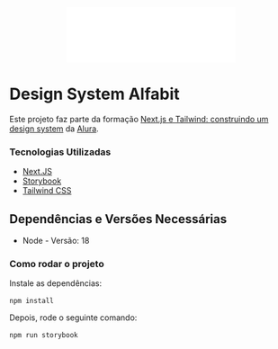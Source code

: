 <div style="display: flex; justify-content: center;">
  <img src='./.github/logo.svg' width="300px">
</div>

# Design System Alfabit

Este projeto faz parte da formação [Next.js e Tailwind: construindo um design system](https://cursos.alura.com.br/formacao-next-js-tailwind-design-system) da [Alura](https://www.alura.com.br/).

### Tecnologias Utilizadas

- [Next.JS](https://nextjs.org/)
- [Storybook](https://storybook.js.org/)
- [Tailwind CSS](https://tailwindcss.com/)

## Dependências e Versões Necessárias

- Node - Versão: 18

### Como rodar o projeto

Instale as dependências:

```
npm install
```

Depois, rode o seguinte comando:

```
npm run storybook
```
